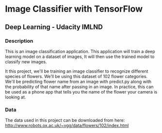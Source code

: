 
# Image Classifier with TensorFlow

## Deep Learning - Udacity IMLND 


### Description


This is an image classification application. This application will train a deep learning model on a dataset of images, It will then use the trained model to classify new images.

It this project, we'll be training an image classifier to recognize different species of flowers. We’ll be using this dataset of 102 flower categories. We'll be predicting flower name from an image with predict.py along with the probability of that name after passing in an image. In practice, this can be used as a phone app that tells you the name of the flower your camera is looking at.


### Data

The data used in this project can be downloaded from here:
http://www.robots.ox.ac.uk/~vgg/data/flowers/102/index.html

